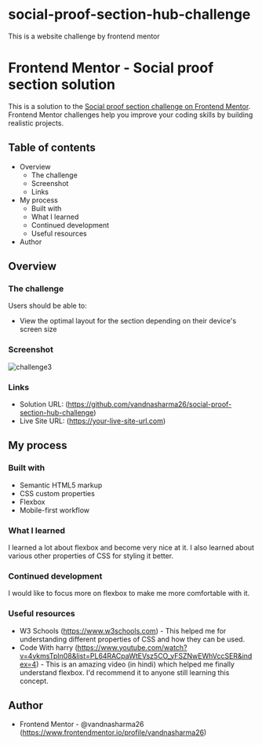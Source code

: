 # social-proof-section-hub-challenge
This is a website challenge by frontend mentor

# Frontend Mentor - Social proof section solution

This is a solution to the [Social proof section challenge on Frontend Mentor](https://www.frontendmentor.io/challenges/social-proof-section-6e0qTv_bA). Frontend Mentor challenges help you improve your coding skills by building realistic projects. 

## Table of contents

- Overview
  - The challenge
  - Screenshot
  - Links
- My process
  - Built with
  - What I learned
  - Continued development
  - Useful resources
- Author

## Overview

### The challenge

Users should be able to:

- View the optimal layout for the section depending on their device's screen size

### Screenshot
![challenge3](https://user-images.githubusercontent.com/86317804/125981116-fd078229-19cc-4bf2-9af5-e7edffe275ec.PNG)


### Links

- Solution URL: (https://github.com/vandnasharma26/social-proof-section-hub-challenge)
- Live Site URL:  (https://your-live-site-url.com)

## My process

### Built with

- Semantic HTML5 markup
- CSS custom properties
- Flexbox
- Mobile-first workflow

### What I learned

I learned a lot about flexbox and become very nice at it. I also learned about various other properties of CSS for styling it better.


### Continued development

I would like to focus more on flexbox to make me more comfortable with it.

### Useful resources

- W3 Schools  (https://www.w3schools.com) - This helped me for understanding different properties of CSS and how they can be used.
- Code With harry (https://www.youtube.com/watch?v=4ykmsTpIn08&list=PL64RACpaWtEVsz5CO_yFSZNwEWhVccSER&index=4) - This is an amazing video (in hindi) which helped me finally understand flexbox. I'd recommend it to anyone still learning this concept.

## Author

- Frontend Mentor - @vandnasharma26 (https://www.frontendmentor.io/profile/vandnasharma26)


